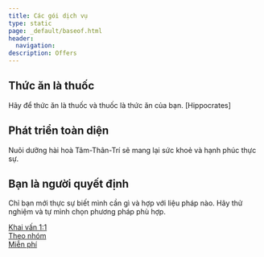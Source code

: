 ```yaml
---
title: Các gói dịch vụ
type: static
page: _default/baseof.html
header:
  navigation:
description: Offers
---
```


<div class="tl bt b--black-10 pa4 pa5-ns bg-light-gray full">
  <div class="mw9 center">
    <!-- <h1 class="f4 fw5 tracsked">Nguyên tắc</h1> -->
    <section class="lh-copy">
      <div class="cf">
        <article class="fl pv2 w-100 w-third-l pr4-l">
          <h2 class="f5 f4-ns fw6 mb0">Thức ăn là thuốc</h2>
          <p class="f6 f5-ns f3 measure lh-copy mt0">
            Hãy để thức ăn là thuốc và thuốc là thức ăn của bạn. [Hippocrates]
          </p>
        </article>
        <article class="pv2 fl w-100 w-third-l ph3-l">
          <h2 class="f5 f4-ns fw6 mb0">Phát triển toàn diện</h2>
          <p class="f6 f5-ns measure lh-copy mt0">
            Nuôi dưỡng hài hoà Tâm-Thân-Trí sẽ mang lại sức khoẻ và hạnh phúc thực sự.
          </p>
        </article>
        <article class="pv2 fl w-100 w-third-l pl4-l">
          <h2 class="f5 f4-ns  fw6 mb0">
            Bạn là người quyết định
          </h2>
          <p class="f6 f5-ns measure lh-copy mt0">
            Chỉ bạn mới thực sự biết mình cần gì và hợp với liệu pháp nào. Hãy thử nghiệm và tự mình chọn phương pháp phù hợp.
          </p>
        </article>
      </div>
    </section>
  </div>
</div>

<main class="full center mw9 pa4 pa3-ns pa2-m pa5-l justify-center cf">
  <!-- <h1 class="f3 fw6 lh-title mb4-ns mb2 ph2-ns ph1">Gói dịch vụ</h1> -->
  <session>
    <article class="w-third-l w-100 mb4-ns mb2 ph2-ns ph1 fl">
      <div class="aspect-ratio aspect-ratio--16x9 dim overflow-hidden">
        <a class="flex items-center justify-center aspect-ratio--object cover link white hover-white" href="/1-on-1-coaching"
          style="background:url(https://images.unsplash.com/photo-1502843082787-de71ad5cc73f?auto=format&fit=crop&w=500&h=333) no-repeat center center">
          <span class="flex items-center justify-center w-100 h-100 bg-black-40 bg-animate fw4 f3 f2-ns pa2">Khai vấn 1:1</span>
        </a>
      </div>
    </article>
    <article class="w-third-l w-100 mb4-ns mb2 ph2-ns ph1 fl">
      <div class="aspect-ratio aspect-ratio--16x9 dim overflow-hidden">
        <a class="flex items-center justify-center aspect-ratio--object cover link white hover-white" href="/group-coaching"
          style="background:url(https://images.unsplash.com/photo-1496275068113-fff8c90750d1?auto=format&fit=crop&w=500&h=333) no-repeat center center">
          <span class="flex items-center justify-center w-100 h-100 bg-black-40 bg-animate fw4 f3 f2-ns pa2">Theo nhóm</span></a>
      </div>
    </article>
    <article class="w-third-l w-100 mb4-ns mb2 ph2-ns ph1 fl">
      <div class="aspect-ratio aspect-ratio--16x9 dim overflow-hidden">
        <a class="flex items-center justify-center aspect-ratio--object cover link white hover-white" href="/free-coaching"
          style="background:url(https://images.unsplash.com/photo-1460518451285-97b6aa326961?auto=format&fit=crop&w=500&h=333) no-repeat center center">
          <span class="flex items-center justify-center w-100 h-100 bg-black-40 bg-animate fw4 f3 f2-ns pa2">Miễn phí</span></a>
      </div>
    </article>
  </session>
</main>
